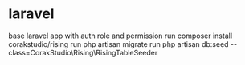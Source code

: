 # laravel
base laravel app with auth role and permission
run 
composer install corakstudio/rising
run php artisan migrate
run 
php artisan db:seed --class=CorakStudio\Rising\RisingTableSeeder 
